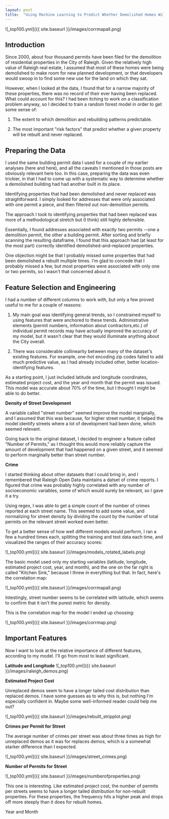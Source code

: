 ```yaml
---
layout: post
title:  "Using Machine Learning to Predict Whether Demolished Homes Will Be Rebuilt"
---
```


![_top100.yml]({{ site.baseurl }}/images/corrmapall.png)

<h2>Introduction</h2>

Since 2000, about four thousand permits have been filed for the demolition of residential properties in the City of Raleigh. Given the relatively high value of Raleigh real estate, I assumed that most of these homes were being demolished to make room for new planned development, or that developers would swoop in to find some new use for the land on which they sat. 

However, when I looked at the data, I found that for a narrow majority of these properties, there was no record of their ever having been replaced. What could account for this? I had been itching to work on a classification problem anyway, so I decided to train a random forest model in order to get some sense of:

1. The extent to which demolition and rebuilding patterns predictable.

2. The most important "risk factors" that predict whether a given property will be rebuilt and never replaced. 

<h2>Preparing the Data</h2>

I used the same building permit data I used for a couple of my earlier analyses (here and here), and all the caveats I mentioned in those posts are obviously relevant here too. In this case, preparing the data was even trickier, in that I had to come up with a systematic way to determine whether a demolished building had had another built in its place.

Identifying properties that had been demolished and never replaced was straightforward. I simply looked for addresses that were only associated with one permit a piece, and then filtered out non-demolition permits.

The approach I took to identifying properties that had been replaced was more of a methodological stretch but (I think) still highly defensible. 

Essentially, I found addresses associated with exactly two permits --one a demolition permit, the other a building permit. After sorting and briefly scanning the resulting dataframe, I found that this approach had (at least for the most part) correctly identified demolished-and-replaced properties. 

One objection might be that I probably missed some properties that had been demolished a rebuilt multiple times. I'm glad to concede that I probably missed a few, but most properties were associated with only one or two permits, so I wasn't that concerned about it. 

<h2>Feature Selection and Engineering</h2>

I had a number of different columns to work with, but only a few proved useful to me for a couple of reasons:

1. My main goal was identifying general trends, so I constrained myself to using features that were anchored to these trends. Administrative elements (permit numbers, information about contractors,etc.) of individual permit records may have actually improved the accuracy of my model, but it wasn't clear that they would illuminate anything about the City overall. 

2. There was considerable collinearity between many of the dataset's existing features. For example, one-hot encoding zip codes failed to add much predictive value, as I had already included other, better location-identifying features.

As a starting point, I just included latitude and longitude coordinates, estimated project cost, and the year and month that the permit was issued. This model was accurate about 70% of the time, but I thought I might be able to do better.

**Density of Street Development**

A variable called "street number" seemed improve the model marginally, and I assumed that this was because, for higher street number, it helped the model identify streets where a lot of development had been done, which seemed relevant.

Going back to the original dataset, I decided to engineer a feature called "Number of Permits," as I thought this would more reliably capture the amount of development that had happened on a given street, and it seemed to perform marginally better than street number.

**Crime**

I started thinking about other datasets that I could bring in, and I remembered that Raleigh Open Data maintains a datset of crime reports. I figured that crime was probably highly correlated with any number of socioeconomic variables, some of which would surely be relevant, so I gave it a try.

Using regex, I was able to get a simple count of the number of crimes reported at each street name. This seemed to add some value, and normalizing for street density by dividing the count by the number of total permits on the relevant street worked even better. 

To get a better sense of how well different models would perform, I ran a few a hundred times each, splitting the training and test data each time, and visualized the ranges of their accuracy scores:

![_top100.yml]({{ site.baseurl }}/images/models_rotated_labels.png)


The basic model used only my starting variables (latitude, longitude, estimated project cost, year, and month), and the one on the far right is called "Kitchen Sink," because I threw in everything but that. In fact, here's the correlation map:

![_top100.yml]({{ site.baseurl }}/images/corrmapall.png)

Intestingly, street number seems to be correlated with latitude, which seems to confirm that it isn't the purest metric for density.

This is the correlation map for the model I ended up choosing:

![_top100.yml]({{ site.baseurl }}/images/corrmap.png)

<h2>Important Features</h2>

Now I want to look at the relative importance of different features, according to my model. I'll go from most to least significant. 

**Latitude and Longitude**
![_top100.yml]({{ site.baseurl }}/images/raleigh_demos.png)

**Estimated Project Cost**

Unreplaced demos seem to have a longer tailed cost distribution than replaced demos. I have some guesses as to why this is, but nothing I'm especially confident in. Maybe some well-informed reader could help me out?

![_top100.yml]({{ site.baseurl }}/images/rebuilt_stripplot.png)

**Crimes per Permit for Street**

The average number of crimes per street was about three times as high for unreplaced demos as it was for replaces demos, which is a somewhat starker difference than I expected.

![_top100.yml]({{ site.baseurl }}/images/street_crimes.png)

**Number of Permits for Street**

![_top100.yml]({{ site.baseurl }}/images/numberofproperties.png)


This one is interesting. Like estimated project cost, the number of permits per streets seems to have a longer tailed distribution for non-rebuilt properties. For these properties, the frequency hits a higher peak and drops off more steeply than it does for rebuilt homes. 

Year and Month

